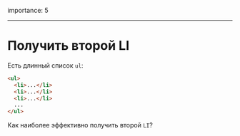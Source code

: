 importance: 5

---

# Получить второй LI

Есть длинный список `ul`:

```html
<ul>
  <li>...</li>
  <li>...</li>
  <li>...</li>
  ...
</ul>
```

Как наиболее эффективно получить второй `LI`?
